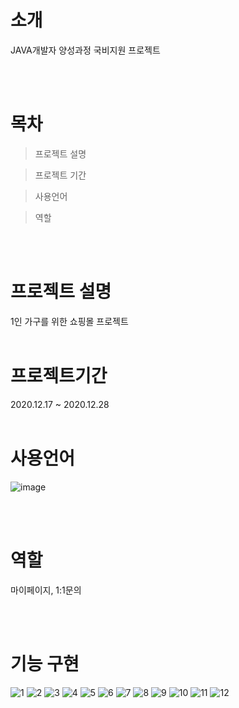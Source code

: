 # 소개
JAVA개발자 양성과정 국비지원 프로젝트

<br><br>

# 목차
> 프로젝트 설명

> 프로젝트 기간

> 사용언어

> 역할

<br><br>

# 프로젝트 설명
1인 가구를 위한 쇼핑몰 프로젝트 
<br><br>

# 프로젝트기간
2020.12.17 ~ 2020.12.28
<br><br>

# 사용언어
![image](https://github.com/uzleem/spring-for-dogtown/assets/43229599/e9a22299-d419-42d9-9d6d-bea026aa60e9)


<br><br>

# 역할
마이페이지, 1:1문의
 
<br><br>

# 기능 구현
![1](https://github.com/uzleem/spring-for-dogtown/assets/43229599/72566c14-b53f-4e39-bf7b-4b28d9efa7d7)
![2](https://github.com/uzleem/spring-for-dogtown/assets/43229599/80aa60ad-aa80-4bb4-a3f8-ddcbd359b496)
![3](https://github.com/uzleem/spring-for-dogtown/assets/43229599/260dd9fb-8818-41ca-b2de-bd69f58f899b)
![4](https://github.com/uzleem/spring-for-dogtown/assets/43229599/ede0cfb4-7233-47bb-a0df-112ceb39651a)
![5](https://github.com/uzleem/spring-for-dogtown/assets/43229599/b7390d00-276c-4537-851d-6e3a24db083a)
![6](https://github.com/uzleem/spring-for-dogtown/assets/43229599/ee301052-c361-4a45-970e-6a8ed4ceba2e)
![7](https://github.com/uzleem/spring-for-dogtown/assets/43229599/2f5fc3bc-c4a9-496d-a418-b1fe8266d66a)
![8](https://github.com/uzleem/spring-for-dogtown/assets/43229599/2dad333b-e55c-48a7-9951-8515706bacb5)
![9](https://github.com/uzleem/spring-for-dogtown/assets/43229599/07871f47-8780-4ceb-8878-1514c606e7cf)
![10](https://github.com/uzleem/spring-for-dogtown/assets/43229599/4371062c-22f9-4d5f-8853-dcdcc6eab1be)
![11](https://github.com/uzleem/spring-for-dogtown/assets/43229599/20dae3ca-03e0-47ed-a020-bc577b862b7c)
![12](https://github.com/uzleem/spring-for-dogtown/assets/43229599/2683f6c4-2320-455c-9109-6044d457482c)

